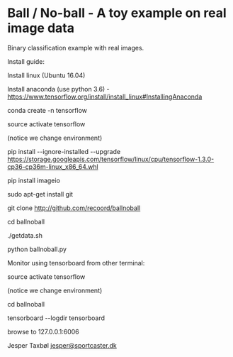 
# Ball / No-ball - A toy example on real image data

Binary classification example with real images.

Install guide:

Install linux (Ubuntu 16.04)

Install anaconda (use python 3.6) - https://www.tensorflow.org/install/install_linux#InstallingAnaconda

conda create -n tensorflow

source activate tensorflow

(notice we change environment)

pip install --ignore-installed --upgrade https://storage.googleapis.com/tensorflow/linux/cpu/tensorflow-1.3.0-cp36-cp36m-linux_x86_64.whl

pip install imageio

sudo apt-get install git

git clone http://github.com/recoord/ballnoball 

cd ballnoball

./getdata.sh

python ballnoball.py

Monitor using tensorboard from other terminal:

source activate tensorflow

(notice we change environment)

cd ballnoball

tensorboard --logdir tensorboard

browse to 127.0.0.1:6006


Jesper Taxbøl
jesper@sportcaster.dk
